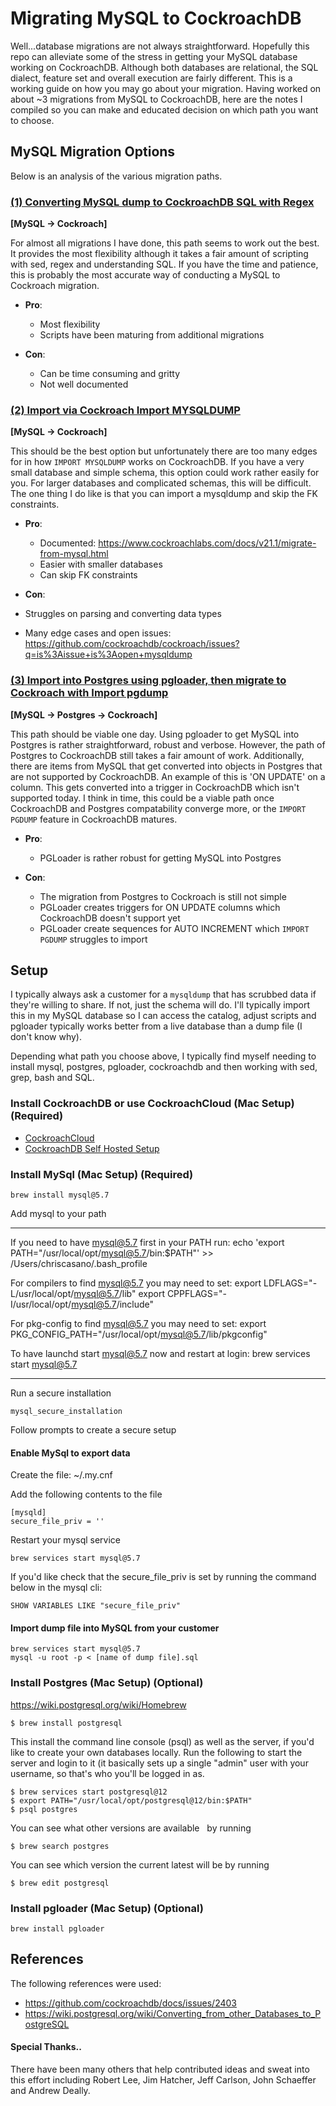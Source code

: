 # Migrating MySQL to CockroachDB

Well...database migrations are not always straightforward.  Hopefully this repo can alleviate some of the stress in getting your MySQL database working on CockroachDB.  Although both databases are relational, the SQL dialect, feature set and overall execution are fairly different.  This is a working guide on how you may go about your migration.  Having worked on about ~3 migrations from MySQL to CockroachDB, here are the notes I compiled so you can make and educated decision on which path you want to choose.

## MySQL Migration Options

Below is an analysis of the various migration paths.

### [(1) Converting MySQL dump to CockroachDB SQL with Regex](./manual/README.md)<br>
**[MySQL -> Cockroach]**

For almost all migrations I have done, this path seems to work out the best.  It provides the most flexibility although it takes a fair amount of scripting with sed, regex and understanding SQL.  If you have the time and patience, this is probably the most accurate way of conducting a MySQL to Cockroach migration.

- **Pro**:
  - Most flexibility
  - Scripts have been maturing from additional migrations

- **Con**:
  - Can be time consuming and gritty
  - Not well documented

### [(2) Import via Cockroach Import MYSQLDUMP](https://www.cockroachlabs.com/docs/v21.1/migrate-from-mysql.html)<br>
**[MySQL -> Cockroach]**

This should be the best option but unfortunately there are too many edges for in how `IMPORT MYSQLDUMP` works on CockroachDB.  If you have a very small database and simple schema, this option could work rather easily for you.  For larger databases and complicated schemas, this will be difficult.  The one thing I do like is that you can import a mysqldump and skip the FK constraints.

- **Pro**:
  - Documented: https://www.cockroachlabs.com/docs/v21.1/migrate-from-mysql.html
  - Easier with smaller databases
  - Can skip FK constraints

- **Con**:
 - Struggles on parsing and converting data types
  - Many edge cases and open issues: https://github.com/cockroachdb/cockroach/issues?q=is%3Aissue+is%3Aopen+mysqldump

### [(3) Import into Postgres using pgloader, then migrate to Cockroach with Import pgdump](./pgloader/README.md)<br>
**[MySQL -> Postgres -> Cockroach]**

This path should be viable one day.  Using pgloader to get MySQL into Postgres is rather straightforward, robust and verbose.  However, the path of Postgres to CockroachDB still takes a fair amount of work.  Additionally, there are items from MySQL that get converted into objects in Postgres that are not supported by CockroachDB.  An example of this is 'ON UPDATE' on a column.  This gets converted into a trigger in CockroachDB which isn't supported today.  I think in time, this could be a viable path once CockroachDB and Postgres compatability converge more, or the `IMPORT PGDUMP` feature in CockroachDB matures.

- **Pro**:
  - PGLoader is rather robust for getting MySQL into Postgres

- **Con**:
  - The migration from Postgres to Cockroach is still not simple
  - PGLoader creates triggers for ON UPDATE columns which CockroachDB doesn't support yet
  - PGLoader create sequences for AUTO INCREMENT which `IMPORT PGDUMP` struggles to import


## Setup

I typically always ask a customer for a `mysqldump` that has scrubbed data if they're willing to share.  If not, just the schema will do.  I'll typically import this in my MySQL database so I can access the catalog, adjust scripts and pgloader typically works better from a live database than a dump file (I don't know why).

Depending what path you choose above, I typically find myself needing to install mysql, postgres, pgloader, cockroachdb and then working with sed, grep, bash and SQL.

### Install CockroachDB or use CockroachCloud (Mac Setup) (Required)

- [CockroachCloud](https://www.cockroachlabs.com/docs/cockroachcloud/create-an-account.html)
- [CockroachDB Self Hosted Setup](https://www.cockroachlabs.com/docs/stable/install-cockroachdb-mac.html)

### Install MySql (Mac Setup) (Required)

```
brew install mysql@5.7
```

Add mysql to your path

___
If you need to have mysql@5.7 first in your PATH run:
  echo 'export PATH="/usr/local/opt/mysql@5.7/bin:$PATH"' >> /Users/chriscasano/.bash_profile

For compilers to find mysql@5.7 you may need to set:
  export LDFLAGS="-L/usr/local/opt/mysql@5.7/lib"
  export CPPFLAGS="-I/usr/local/opt/mysql@5.7/include"

For pkg-config to find mysql@5.7 you may need to set:
  export PKG_CONFIG_PATH="/usr/local/opt/mysql@5.7/lib/pkgconfig"

To have launchd start mysql@5.7 now and restart at login:
  brew services start mysql@5.7
___

Run a secure installation

```
mysql_secure_installation
```

Follow prompts to create a secure setup  


#### Enable MySql to export data

Create the file: ~/.my.cnf

Add the following contents to the file

```
[mysqld]
secure_file_priv = ''
```

Restart your mysql service

`brew services start mysql@5.7`

If you'd like check that the secure_file_priv is set by running the command below in the mysql cli:

```
SHOW VARIABLES LIKE "secure_file_priv"
```


#### Import dump file into MySQL from your customer

```
brew services start mysql@5.7
mysql -u root -p < [name of dump file].sql
```

### Install Postgres (Mac Setup) (Optional)

https://wiki.postgresql.org/wiki/Homebrew

```
$ brew install postgresql

```

This install the command line console (psql) as well as the server, if you'd like to create your own databases locally. Run the following to start the server and login to it (it basically sets up a single "admin" user with your username, so that's who you'll be logged in as.

```
$ brew services start postgresql@12
$ export PATH="/usr/local/opt/postgresql@12/bin:$PATH"
$ psql postgres

```

You can see what other versions are available   by running

```
$ brew search postgres
```

You can see which version the current latest will be by running

```
$ brew edit postgresql
```

### Install pgloader (Mac Setup) (Optional)

```
brew install pgloader
```

## References

The following references were used:
- https://github.com/cockroachdb/docs/issues/2403
- https://wiki.postgresql.org/wiki/Converting_from_other_Databases_to_PostgreSQL

#### Special Thanks..

There have been many others that help contributed ideas and sweat into this effort including Robert Lee, Jim Hatcher, Jeff Carlson, John Schaeffer and Andrew Deally.
